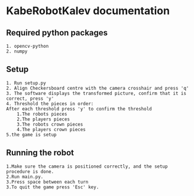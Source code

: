 # KabeRobotKalev documentation

## Required python packages

    1. opencv-python
    2. numpy

## Setup

    1. Run setup.py
    2. Align Checkersboard centre with the camera crosshair and press 'q'
    3. The software displays the transformed picture, confirm that it is correct, press 'y'
    4. Threshold the pieces in order:
    After each threshold press 'y' to confirm the threshold
        1.The robots pieces
        2.The players pieces
        3.The robots crown pieces
        4.The players crown pieces
    5.the game is setup

## Running the robot

    1.Make sure the camera is positioned correctly, and the setup procedure is done.
    2.Run main.py.
    3.Press space between each turn
    3.To quit the game press 'Esc' key.

